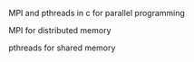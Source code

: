 MPI and pthreads in c for parallel programming

MPI for distributed memory

pthreads for shared memory
